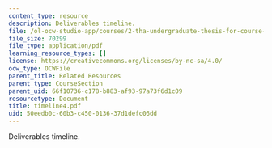 ```yaml
---
content_type: resource
description: Deliverables timeline.
file: /ol-ocw-studio-app/courses/2-tha-undergraduate-thesis-for-course-2-a-january-iap-2007/50eedb0c60b3c450013637d1defc06dd_timeline4.pdf
file_size: 70299
file_type: application/pdf
learning_resource_types: []
license: https://creativecommons.org/licenses/by-nc-sa/4.0/
ocw_type: OCWFile
parent_title: Related Resources
parent_type: CourseSection
parent_uid: 66f10736-c178-b883-af93-97a73f6d1c09
resourcetype: Document
title: timeline4.pdf
uid: 50eedb0c-60b3-c450-0136-37d1defc06dd
---
```

Deliverables timeline.